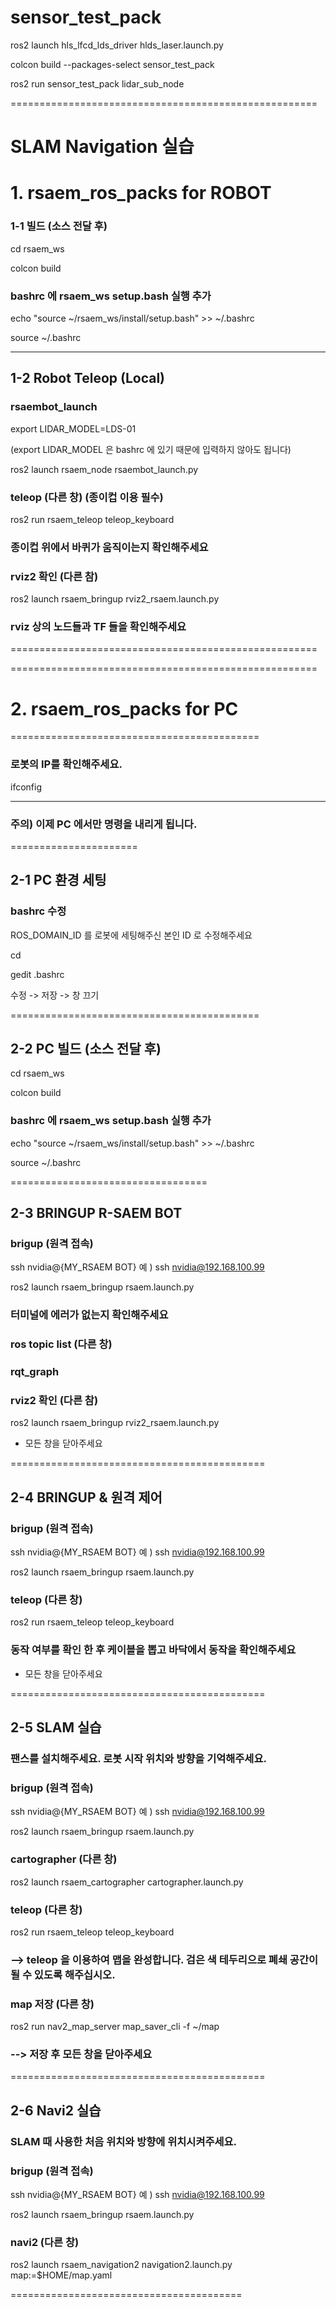 # sensor_test_pack

ros2 launch hls_lfcd_lds_driver hlds_laser.launch.py

colcon build --packages-select sensor_test_pack

ros2 run sensor_test_pack lidar_sub_node 

=====================================================

# SLAM Navigation 실습

# 1. rsaem_ros_packs for ROBOT

### 1-1 빌드 (소스 전달 후)

cd rsaem_ws

colcon build

### bashrc 에 rsaem_ws setup.bash 실행 추가

echo "source ~/rsaem_ws/install/setup.bash" >> ~/.bashrc

source ~/.bashrc

--------------------------------------

## 1-2 Robot Teleop (Local)

### rsaembot_launch

export LIDAR_MODEL=LDS-01

(export LIDAR_MODEL 은 bashrc 에 있기 때문에 입력하지 않아도 됩니다)

ros2 launch rsaem_node rsaembot_launch.py

### teleop (다른 창) (종이컵 이용 필수)

ros2 run rsaem_teleop teleop_keyboard

### 종이컵 위에서 바퀴가 움직이는지 확인해주세요

### rviz2 확인 (다른 참)

ros2 launch rsaem_bringup rviz2_rsaem.launch.py

### rviz 상의 노드들과 TF 들을 확인해주세요

=====================================================

=====================================================

# 2. rsaem_ros_packs for PC

===========================================

### 로봇의 IP를 확인해주세요.

ifconfig

---------------------

### 주의) 이제 PC 에서만 명령을 내리게 됩니다.

======================

## 2-1 PC 환경 세팅

### bashrc 수정

ROS_DOMAIN_ID 를 로봇에 세팅해주신 본인 ID 로 수정해주세요

cd

gedit .bashrc

수정 -> 저장 -> 창 끄기

===========================================

## 2-2 PC 빌드 (소스 전달 후)

cd rsaem_ws

colcon build

### bashrc 에 rsaem_ws setup.bash 실행 추가

echo "source ~/rsaem_ws/install/setup.bash" >> ~/.bashrc

source ~/.bashrc

==================================

## 2-3 BRINGUP R-SAEM BOT

### brigup (원격 접속)

ssh nvidia@{MY_RSAEM BOT} 예 ) ssh nvidia@192.168.100.99

ros2 launch rsaem_bringup rsaem.launch.py

### 터미널에 에러가 없는지 확인해주세요

### ros topic list (다른 창)

### rqt_graph

### rviz2 확인 (다른 참)

ros2 launch rsaem_bringup rviz2_rsaem.launch.py

* 모든 창을 닫아주세요
  
============================================

## 2-4 BRINGUP & 원격 제어

### brigup (원격 접속)

ssh nvidia@{MY_RSAEM BOT} 예 ) ssh nvidia@192.168.100.99
 
ros2 launch rsaem_bringup rsaem.launch.py

### teleop (다른 창)

ros2 run rsaem_teleop teleop_keyboard

### 동작 여부를 확인 한 후 케이블을 뽑고 바닥에서 동작을 확인해주세요

* 모든 창을 닫아주세요

============================================

## 2-5 SLAM 실습

### 팬스를 설치해주세요. 로봇 시작 위치와 방향을 기억해주세요.

### brigup (원격 접속)

ssh nvidia@{MY_RSAEM BOT} 예 ) ssh nvidia@192.168.100.99
 
ros2 launch rsaem_bringup rsaem.launch.py

###  cartographer (다른 창)

ros2 launch rsaem_cartographer cartographer.launch.py

### teleop (다른 창)

ros2 run rsaem_teleop teleop_keyboard

### -->  teleop 을 이용하여 맵을 완성합니다. 검은 색 테두리으로 폐쇄 공간이 될 수 있도록 해주십시오.

### map 저장 (다른 창)

ros2 run nav2_map_server map_saver_cli -f ~/map

### --> 저장 후 모든 창을 닫아주세요

============================================

## 2-6 Navi2 실습

### SLAM 때 사용한 처음 위치와 방향에 위치시켜주세요.

### brigup (원격 접속)

ssh nvidia@{MY_RSAEM BOT} 예 ) ssh nvidia@192.168.100.99

ros2 launch rsaem_bringup rsaem.launch.py

### navi2 (다른 창)

ros2 launch rsaem_navigation2 navigation2.launch.py map:=$HOME/map.yaml

========================================

